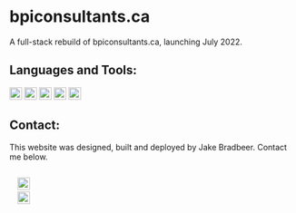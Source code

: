 # bpiconsultants.ca

A full-stack rebuild of bpiconsultants.ca, launching July 2022.


## Languages and Tools:
<code><img height="22" src="https://img.shields.io/badge/TypeScript-007ACC?style=for-the-badge&logo=typescript&logoColor=white"></code>
<code><img height="22" src="https://img.shields.io/badge/React-20232A?style=for-the-badge&logo=react&logoColor=61DAFB"></code>
<code><img height="22" src="https://img.shields.io/badge/HTML5-E34F26?style=for-the-badge&logo=html5&logoColor=white"></code>
<code><img height="22" src="https://img.shields.io/badge/CSS3-1572B6?style=for-the-badge&logo=css3&logoColor=white"></code>
<code><img height="22" src="https://img.shields.io/badge/webpack-%238DD6F9.svg?style=for-the-badge&logo=webpack&logoColor=black"></code>

## Contact: 
This website was designed, built and deployed by Jake Bradbeer. Contact me below.

<code>
  <img height="22" src="https://img.shields.io/badge/Gmail-D14836?style=for-the-badge&logo=gmail&logoColor=white">
  <a href="[https://www.linkedin.com/in/jacobbradbeer/](https://www.linkedin.com/in/jacobbradbeer/)"><img height="22" src="https://img.shields.io/badge/LinkedIn-0077B5?style=for-the-badge&logo=linkedin&logoColor=white"></a>
</code>
